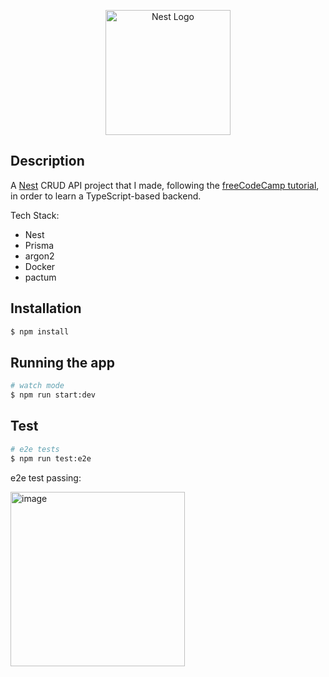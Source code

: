 <p align="center">
  <a href="http://nestjs.com/" target="blank"><img src="https://nestjs.com/img/logo-small.svg" width="200" alt="Nest Logo" /></a>
</p>

## Description

A [Nest](https://github.com/nestjs/nest) CRUD API project that I made, following the [freeCodeCamp tutorial](https://www.youtube.com/watch?v=GHTA143_b-s), in order to learn a TypeScript-based backend.

Tech Stack:
- Nest
- Prisma
- argon2
- Docker
- pactum

## Installation

```bash
$ npm install
```

## Running the app

```bash
# watch mode
$ npm run start:dev
```

## Test

```bash
# e2e tests
$ npm run test:e2e
```
e2e test passing:

<img width="279" alt="image" src="https://github.com/leepavelich/nestjs-api/assets/7843096/0d632764-c393-4781-addc-87a96b4f6ceb">

